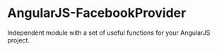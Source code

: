 AngularJS-FacebookProvider
==========================

Independent module with a set of useful functions for your AngularJS project.
